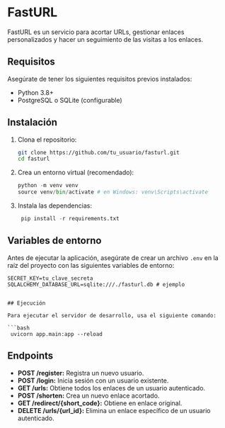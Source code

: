 # FastURL

FastURL es un servicio para acortar URLs, gestionar enlaces personalizados y hacer un seguimiento de las visitas a los enlaces.

## Requisitos

Asegúrate de tener los siguientes requisitos previos instalados:

- Python 3.8+
- PostgreSQL o SQLite (configurable)

## Instalación

1. Clona el repositorio:

   ```bash
   git clone https://github.com/tu_usuario/fasturl.git
   cd fasturl

   ```

2. Crea un entorno virtual (recomendado):

   ```python
   python -m venv venv
   source venv/bin/activate # en Windows: venv\Scripts\activate

   ```

3. Instala las dependencias:

   ```python
    pip install -r requirements.txt
   ```

## Variables de entorno

Antes de ejecutar la aplicación, asegúrate de crear un archivo `.env` en la raíz del proyecto con las siguientes variables de entorno:

````env
SECRET_KEY=tu_clave_secreta
SQLALCHEMY_DATABASE_URL=sqlite:///./fasturl.db # ejemplo


## Ejecución

Para ejecutar el servidor de desarrollo, usa el siguiente comando:

```bash
 uvicorn app.main:app --reload

````

## Endpoints

- **POST /register:** Registra un nuevo usuario.
- **POST /login:** Inicia sesión con un usuario existente.
- **GET /urls:** Obtiene todos los enlaces de un usuario autenticado.
- **POST /shorten:** Crea un nuevo enlace acortado.
- **GET /redirect/{short_code}:** Obtiene en enlace original.
- **DELETE /urls/{url_id}:** Elimina un enlace específico de un usuario autenticado.
